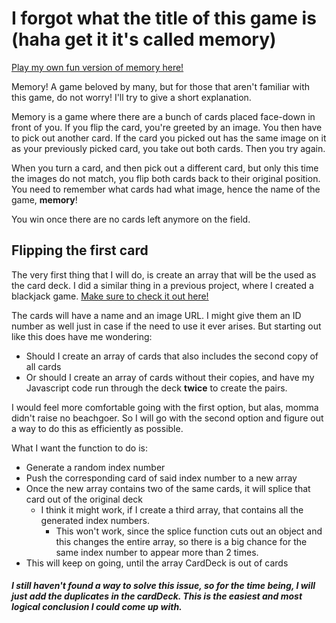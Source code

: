 # I forgot what the title of this game is (haha get it it's called memory)
[Play my own fun version of memory here!](https://besartelezi.github.io/memory-game/)

Memory! A game beloved by many, but for those that aren't familiar with this game, do not worry! I'll try to give a short explanation. </br>

Memory is a game where there are a bunch of cards placed face-down in front of you. If you flip the card, you're greeted by an image. You then have to pick out another card. If the card you picked out has the same image on it as your previously picked card, you take out both cards. Then you try again. </br>

When you turn a card, and then pick out a different card, but only this time the images do not match, you flip both cards back to their original position. You need to remember what cards had what image, hence the name of the game, **memory**! </br>

You win once there are no cards left anymore on the field. 

## Flipping the first card
The very first thing that I will do, is create an array that will be the used as the card deck. I did a similar thing in a previous project, where I created a blackjack game. [Make sure to check it out here!](https://besartelezi.github.io/js-21-card-game/) </br>

The cards will have a name and an image URL. I might give them an ID number as well just in case if the need to use it ever arises. But starting out like this does have me wondering:
* Should I create an array of cards that also includes the second copy of all cards
* Or should I create an array of cards without their copies, and have my Javascript code run through the deck **twice** to create the pairs.

I would feel more comfortable going with the first option, but alas, momma didn't raise no beachgoer. So I will go with the second option and figure out a way to do this as efficiently as possible.

What I want the function to do is:
* Generate a random index number
* Push the corresponding card of said index number to a new array
* Once the new array contains two of the same cards, it will splice that card out of the original deck
  * I think it might work, if I create a third array, that contains all the generated index numbers. 
    * This won't work, since the splice function cuts out an object and this changes the entire array, so there is a big chance for the same index number to appear more than 2 times.
* This will keep on going, until the array CardDeck is out of cards

##### I still haven't found a way to solve this issue, so for the time being, I will just add the duplicates in the cardDeck. This is the easiest and most logical conclusion I could come up with.

